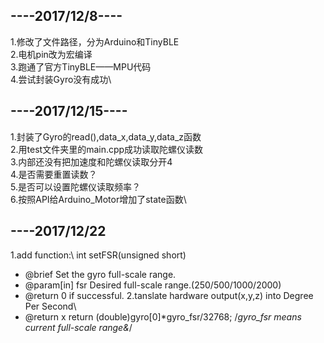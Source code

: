 ----2017/12/8----
-
1.修改了文件路径，分为Arduino和TinyBLE\
2.电机pin改为宏编译\
3.跑通了官方TinyBLE——MPU代码\
4.尝试封装Gyro没有成功\

----2017/12/15----
-
1.封装了Gyro的read(),data_x,data_y,data_z函数\
2.用test文件夹里的main.cpp成功读取陀螺仪读数\
3.内部还没有把加速度和陀螺仪读取分开4\
4.是否需要重置读数？\
5.是否可以设置陀螺仪读取频率？\
6.按照API给Arduino_Motor增加了state函数\

----2017/12/22
-
1.add function:\ 
  int setFSR(unsigned short)
 *  @brief      Set the gyro full-scale range.
 *  @param[in]  fsr Desired full-scale range.(250/500/1000/2000)
 *  @return     0 if successful.
2.tanslate hardware output(x,y,z) into Degree Per Second\
 * @return x  return (double)gyro[0]*gyro_fsr/32768;  /*gyro_fsr  means current full-scale range&*/
